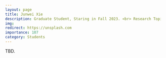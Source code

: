 ```yaml
---
layout: page
title: Junwei Xie
description: Graduate Student, Staring in Fall 2023. <br> Research Topic&#58; Adversarial Attack.
img:
redirect: https://unsplash.com
importance: 107
category: Students
---
```


TBD.
